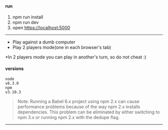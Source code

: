 #### run
1. npm run install
2. npm run dev
3. open [https://localhost:5000](https://localhost:5000)

-----

* Play against a dumb computer
* Play 2 players mode(one in each browser's tab)

*In 2 players mode you can play in another's turn, so do not cheat :)



#### versions
    node
    v6.3.0
    npm
    v3.10.3

> Note: Running a Babel 6.x project using npm 2.x can cause performance problems because of the way npm 2.x installs dependencies. This problem can be eliminated by either switching to npm 3.x or running npm 2.x with the dedupe flag.

---
